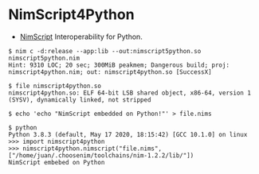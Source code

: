 # NimScript4Python

- [NimScript](https://nim-lang.github.io/Nim/nims.html) Interoperability for Python.


```console
$ nim c -d:release --app:lib --out:nimscript5python.so nimscript5python.nim
Hint: 9310 LOC; 20 sec; 300MiB peakmem; Dangerous build; proj: nimscript4python.nim; out: nimscript4python.so [SuccessX]

$ file nimscript4python.so
nimscript4python.so: ELF 64-bit LSB shared object, x86-64, version 1 (SYSV), dynamically linked, not stripped

$ echo 'echo "NimScript embedded on Python!"' > file.nims

$ python
Python 3.8.3 (default, May 17 2020, 18:15:42) [GCC 10.1.0] on linux
>>> import nimscript4python
>>> nimscript4python.nimscript("file.nims", ["/home/juan/.choosenim/toolchains/nim-1.2.2/lib/"])
NimScript embebed on Python

```
